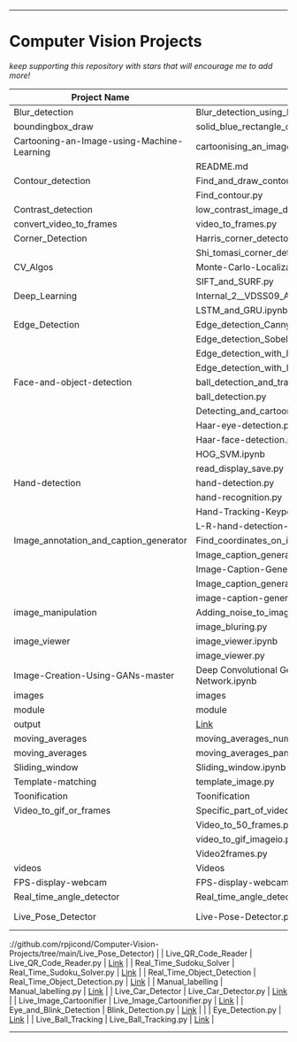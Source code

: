 
---

# Computer Vision Projects

*keep supporting this repository with stars that will encourage me to add more!*

| Project Name | Contents | Link |
|---|---|---|
| Blur_detection | Blur_detection_using_laplacian.py | [Link](https://github.com/rpjicond/Computer-Vision-Projects/tree/main/Blur_detection) |
| boundingbox_draw | solid_blue_rectangle_on_a_whitebg.py | [Link](https://github.com/rpjicond/Computer-Vision-Projects/blob/main/boundingbox_draw) |
| Cartooning-an-Image-using-Machine-Learning | cartoonising_an_image_using_ML.ipynb | [Link](https://github.com/rpjicond/Computer-Vision-Projects/tree/main/Cartooning-an-Image-using-Machine-Learning) |
| | README.md | [Link](https://github.com/rpjicond/Computer-Vision-Projects/tree/main/Cartooning-an-Image-using-Machine-Learning) |
| Contour_detection | Find_and_draw_contour.ipynb | [Link](https://github.com/rpjicond/Computer-Vision-Projects/tree/main/Contour_detection) |
| | Find_contour.py | [Link](https://github.com/rpjicond/Computer-Vision-Projects/tree/main/Contour_detection) |
| Contrast_detection | low_contrast_image_detection.py | [Link](https://github.com/rpjicond/Computer-Vision-Projects/tree/main/Contrast_detection) |
| convert_video_to_frames | video_to_frames.py | [Link](https://github.com/rpjicond/Computer-Vision-Projects/tree/main/convert_video_to_frames) |
| Corner_Detection | Harris_corner_detector.py | [Link](https://github.com/rpjicond/Computer-Vision-Projects/tree/main/Corner_Detection) |
| | Shi_tomasi_corner_detector.py | [Link](https://github.com/rpjicond/Computer-Vision-Projects/tree/main/Corner_Detection) |
| CV_Algos | Monte-Carlo-Localization | [Link](https://github.com/rpjicond/Computer-Vision-Projects/tree/main/CV_Algos/Monte-Carlo-Localization) |
| | SIFT_and_SURF.py | [Link](https://github.com/rpjicond/Computer-Vision-Projects/tree/main/CV_Algos) |
| Deep_Learning | Internal_2__VDSS09_Abhishek_122021601009.ipynb | [Link](https://github.com/rpjicond/Computer-Vision-Projects/tree/main/Deep_Learning) |
| | LSTM_and_GRU.ipynb | [Link](https://github.com/rpjicond/Computer-Vision-Projects/tree/main/Deep_Learning) |
| Edge_Detection | Edge_detection_Canny.py | [Link](https://github.com/rpjicond/Computer-Vision-Projects/tree/main/Edge_Detection) |
|  | Edge_detection_Sobel.py | [Link](https://github.com/rpjicond/Computer-Vision-Projects/tree/main/Edge_Detection) |
|  | Edge_detection_with_laplacian_kernel.py | [Link](https://github.com/rpjicond/Computer-Vision-Projects/tree/main/Edge_Detection) |
|  | Edge_detection_with_PIL_fn.py | [Link](https://github.com/rpjicond/Computer-Vision-Projects/tree/main/Edge_Detection) |
| Face-and-object-detection | ball_detection_and_tracking.py | [Link](https://github.com/rpjicond/Computer-Vision-Projects/tree/main/Face-and-object-detection) |
| | ball_detection.py | [Link](https://github.com/rpjicond/Computer-Vision-Projects/tree/main/Face-and-object-detection) |
| | Detecting_and_cartooning_an_image.ipynb | [Link](https://github.com/rpjicond/Computer-Vision-Projects/tree/main/Face-and-object-detection) |
| | Haar-eye-detection.py | [Link](https://github.com/rpjicond/Computer-Vision-Projects/tree/main/Face-and-object-detection) |
| | Haar-face-detection.py | [Link](https://github.com/rpjicond/Computer-Vision-Projects/tree/main/Face-and-object-detection) |
| | HOG_SVM.ipynb | [Link](https://github.com/rpjicond/Computer-Vision-Projects/tree/main/Face-and-object-detection) |
| | read_display_save.py | [Link](https://github.com/rpjicond/Computer-Vision-Projects/tree/main/Face-and-object-detection) |
| Hand-detection | hand-detection.py | [Link](https://github.com/rpjicond/Computer-Vision-Projects/tree/main/Hand-detection) |
| | hand-recognition.py | [Link](https://github.com/rpjicond/Computer-Vision-Projects/tree/main/Hand-detection) |
| | Hand-Tracking-Keypoint.py | [Link](https://github.com/rpjicond/Computer-Vision-Projects/tree/main/Hand-detection) |
| | L-R-hand-detection-of-image.py | [Link](https://github.com/rpjicond/Computer-Vision-Projects/tree/main/Hand-detection) |
| Image_annotation_and_caption_generator | Find_coordinates_on_image.py | [Link](https://github.com/rpjicond/Computer-Vision-Projects/tree/main/Image_annotation_and_caption_generator) |
| | Image_caption_generator.ipynb | [Link](https://github.com/rpjicond/Computer-Vision-Projects/tree/main/Image_annotation_and_caption_generator) |
| | Image-Caption-Generator | [Link](https://github.com/rpjicond/Computer-Vision-Projects/tree/main/Image_annotation_and_caption_generator) |
| | Image_caption_generator.ipynb | [Link](https://github.com/rpjicond/Computer-Vision-Projects/tree/main/Image_annotation_and_caption_generator) |
| | image-caption-generator-covnet | [Link](https://github.com/rpjicond/Computer-Vision-Projects/tree/main/Image_annotation_and_caption_generator) |
| image_manipulation | Adding_noise_to_image.ipynb | [Link](https://github.com/rpjicond/Computer-Vision-Projects/tree/main/image_manipulation) |
| | image_bluring.py | [Link](https://github.com/rpjicond/Computer-Vision-Projects/tree/main/image_manipulation) |
| image_viewer | image_viewer.ipynb | [Link](https://github.com/rpjicond/Computer-Vision-Projects/tree/main/image_viewer) |
| | image_viewer.py | [Link](https://github.com/rpjicond/Computer-Vision-Projects/tree/main/image_viewer) |
| Image-Creation-Using-GANs-master | Deep Convolutional Generator Adversarial Network.ipynb | [Link](https://github.com/rpjicond/Computer-Vision-Projects/tree/main/Image-Creation-Using-GANs-master) |
| images | images | [Link](https://github.com/rpjicond/Computer-Vision-Projects/tree/main/images) |
| module | module | [Link](https://github.com/rpjicond/Computer-Vision-Projects/tree/main/module) |
| output | [Link](https://github.com/rpjicond/Computer-Vision-Projects/tree/main/output) |
| moving_averages | moving_averages_numpy | [Link](https://github.com/rpjicond/Computer-Vision-Projects/tree/main/moving_averages) |
| moving_averages | moving_averages_pandas.py | [Link](https://github.com/rpjicond/Computer-Vision-Projects/tree/main/moving_averages) |
| Sliding_window | Sliding_window.ipynb | [Link](https://github.com/rpjicond/Computer-Vision-Projects/tree/main/Sliding_window) |
| Template-matching | template_image.py | [Link](https://github.com/rpjicond/Computer-Vision-Projects/tree/main/Template-matching) |
| Toonification | Toonification | [Link](https://github.com/rpjicond/Computer-Vision-Projects/tree/main/Toonification) |
| Video_to_gif_or_frames | Specific_part_of_video_to_gif | [Link](https://github.com/rpjicond/Computer-Vision-Projects/tree/main/Video_to_gif_or_frames) |
| | Video_to_50_frames.py | [Link](https://github.com/rpjicond/Computer-Vision-Projects/tree/main/Video_to_gif_or_frames) |
| | video_to_gif_imageio.py | [Link](https://github.com/rpjicond/Computer-Vision-Projects/tree/main/Video_to_gif_or_frames) |
| | Video2frames.py | [Link](https://github.com/rpjicond/Computer-Vision-Projects/tree/main/Video_to_gif_or_frames) |
| videos | Videos | [Link](https://github.com/rpjicond/Computer-Vision-Projects/tree/main/videos) |
| FPS-display-webcam | FPS-display-webcam.py | [Link](https://github.com/rpjicond/Computer-Vision-Projects/tree/main/FPS-display-webcam.py) |
| Real_time_angle_detector | Real_time_angle_detector.py | [Link](https://github.com/rpjicond/Computer-Vision-Projects/blob/main/Real_time_angle_detector) |
| Live_Pose_Detector | Live-Pose-Detector.py | [Link](https

://github.com/rpjicond/Computer-Vision-Projects/tree/main/Live_Pose_Detector) |
| Live_QR_Code_Reader | Live_QR_Code_Reader.py | [Link](https://github.com/rpjicond/Computer-Vision-Projects/tree/main/Live_QR_Code_Reader) |
| Real_Time_Sudoku_Solver | Real_Time_Sudoku_Solver.py | [Link](https://github.com/rpjicond/Computer-Vision-Projects/tree/main/Real_Time_Sudoku_Solver) |
| Real_Time_Object_Detection | Real_Time_Object_Detection.py | [Link](https://github.com/rpjicond/Computer-Vision-Projects/tree/main/Real_Time_Object_Detection) |
| Manual_labelling | Manual_labelling.py | [Link](https://github.com/rpjicond/Computer-Vision-Projects/tree/main/Manual_labelling) |
| Live_Car_Detector | Live_Car_Detector.py | [Link](https://github.com/rpjicond/Computer-Vision-Projects/tree/main/Live_Car_Detector) |
| Live_Image_Cartoonifier | Live_Image_Cartoonifier.py | [Link](https://github.com/rpjicond/Computer-Vision-Projects/tree/main/Live_Image_Cartoonifier) |
| Eye_and_Blink_Detection | Blink_Detection.py | [Link](https://github.com/rpjicond/Computer-Vision-Projects/tree/main/Eye_and_Blink_Detection) |
|  | Eye_Detection.py | [Link](https://github.com/rpjicond/Computer-Vision-Projects/tree/main/Eye_and_Blink_Detection) |
| Live_Ball_Tracking | Live_Ball_Tracking.py | [Link](https://github.com/rpjicond/Computer-Vision-Projects/tree/main/Live_Ball_Tracking) |

---

